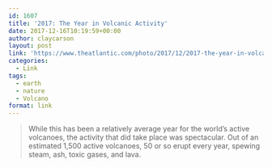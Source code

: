 ```yaml
---
id: 1607
title: '2017: The Year in Volcanic Activity'
date: 2017-12-16T10:19:59+00:00
author: claycarson
layout: post
link: 'https://www.theatlantic.com/photo/2017/12/2017-the-year-in-volcanic-activity/548273/?utm_source=nextdraft&utm_medium=iosapp'
categories: 
  - Link
tags:
  - earth
  - nature
  - Volcano
format: link
---
```

> While this has been a relatively average year for the world&#8217;s active volcanoes, the activity that did take place was spectacular. Out of an estimated 1,500 active volcanoes, 50 or so erupt every year, spewing steam, ash, toxic gases, and lava.
